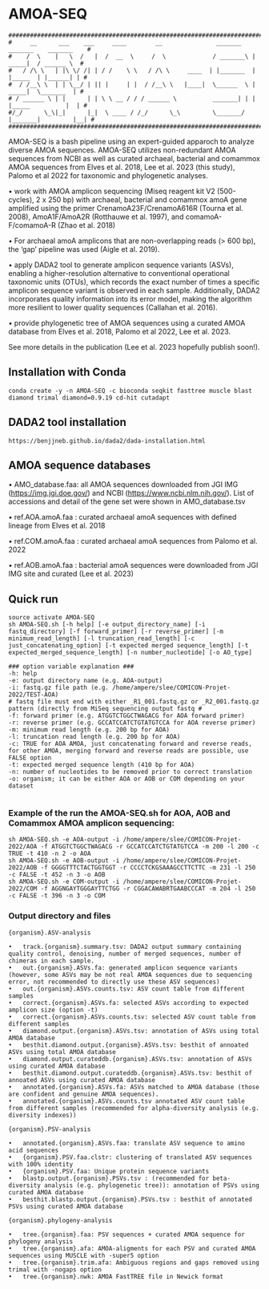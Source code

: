 # AMOA-SEQ
````
############################################################################################
#     __      ___    ___     ____        __               _______    _______    _______    #
#    /  \    |   \  /   |  /  __  \     /  \             / _______\ |  _____|  / ______ \  #
#   / /\ \   | |\ \/ /| | / /    \ \   / /\ \     ____  | |_______  | |_____  | |______| | #
#  / /__\ \  | | \__/ | || |     | |  / /__\ \   |____|  \______  \ |  _____|  \_______  | #
# / ______ \ | |      | | \ \ __ / / / ______ \          _______| | | |_____          |  | #
#/_/      \_\|_|      |_|  \ ____ / /_/      \_\         \_______/  |_______|         |__| #
############################################################################################
````
AMOA-SEQ is a bash pipeline using an expert-guided apparoch to analyze diverse AMOA sequences.
AMOA-SEQ utilizes non-redundant AMOA sequences from NCBI as well as curated archaeal, bacterial and comammox AMOA sequences from Elves et al. 2018, Lee et al. 2023 (this study), Palomo et al 2022 for taxonomic and phylogenetic analyses. 

• work with AMOA amplicon sequencing (Miseq reagent kit V2 (500-cycles), 2 x 250 bp) with archaeal, bacterial and comammox amoA gene amplified using the primer CrenamoA23F/CrenamoA616R (Tourna et al. 2008), AmoA1F/AmoA2R (Rotthauwe et al. 1997), and comamoA-F/comamoA-R (Zhao et al. 2018)

• For archaeal amoA amplicons that are non-overlapping reads (> 600 bp), the ‘gap’ pipeline was used (Aigle et al. 2019).

• apply DADA2 tool to generate amplicon sequence variants (ASVs), enabling a higher-resolution alternative to conventional operational taxonomic units (OTUs), which records the exact number of times a specific amplicon sequence variant is observed in each sample. Additionally, DADA2 incorporates quality information into its error model, making the algorithm more resilient to lower quality sequences (Callahan et al. 2016).

• provide phylogenetic tree of AMOA sequences using a curated AMOA database from Elves et al. 2018, Palomo et al 2022, Lee et al. 2023.

See more details in the publication (Lee et al. 2023 hopefully publish soon!).

## Installation with Conda
````
conda create -y -n AMOA-SEQ -c bioconda seqkit fasttree muscle blast diamond trimal diamond=0.9.19 cd-hit cutadapt
````

## DADA2 tool installation 
````
https://benjjneb.github.io/dada2/dada-installation.html
````

## AMOA sequence databases
•	AMO_database.faa: all AMOA sequences downloaded from JGI IMG (https://img.jgi.doe.gov/) and NCBI (https://www.ncbi.nlm.nih.gov/). List of accessions and detail of the gene set were shown in AMO_database.tsv 

•	ref.AOA.amoA.faa : curated archaeal amoA sequences with defined lineage from Elves et al. 2018

•	ref.COM.amoA.faa : curated archaeal amoA sequences from Palomo et al. 2022

•	ref.AOB.amoA.faa  : bacterial amoA sequences were downloaded from JGI IMG site and curated (Lee et al. 2023) 

## Quick run
````
source activate AMOA-SEQ
sh AMOA-SEQ.sh [-h help] [-e output_directory_name] [-i fastq_directory] [-f forward_primer] [-r reverse_primer] [-m minimum_read_length] [-l truncation_read_length] [-c just_concatenating_option] [-t expected merged sequence_length] [-t expected_merged_sequence_length] [-n number_nucleotide] [-o AO_type]

### option variable explanation ###
-h: help
-e: output directory name (e.g. AOA-output)
-i: fastq.gz file path (e.g. /home/ampere/slee/COMICON-Projet-2022/TEST-AOA) 
# fastq file must end with either _R1_001.fastq.gz or _R2_001.fastq.gz pattern (directly from MiSeq sequencing output fastq #
-f: forward primer (e.g. ATGGTCTGGCTWAGACG for AOA forward primer)
-r: reverse primer (e.g. GCCATCCATCTGTATGTCCA for AOA reverse primer)
-m: minimum read length (e.g. 200 bp for AOA)
-l: truncation read length (e.g. 200 bp for AOA)
-c: TRUE for AOA AMOA, just concatenating forward and reverse reads, for other AMOA, merging forward and reverse reads are possible, use FALSE option
-t: expected merged sequence length (410 bp for AOA)
-n: number of nucleotides to be removed prior to correct translation 
-o: organism; it can be either AOA or AOB or COM depending on your dataset


````

### Example of the run the AMOA-SEQ.sh for AOA, AOB and Comammox AMOA amplicon sequencing:
````
sh AMOA-SEQ.sh -e AOA-output -i /home/ampere/slee/COMICON-Projet-2022/AOA -f ATGGTCTGGCTWAGACG -r GCCATCCATCTGTATGTCCA -m 200 -l 200 -c TRUE -t 410 -n 2 -o AOA
sh AMOA-SEQ.sh -e AOB-output -i /home/ampere/slee/COMICON-Projet-2022/AOB -f GGGGTTTCTACTGGTGGT -r CCCCTCKGSAAAGCCTTCTTC -m 231 -l 250 -c FALSE -t 452 -n 3 -o AOB
sh AMOA-SEQ.sh -e COM-output -i /home/ampere/slee/COMICON-Projet-2022/COM -f AGGNGAYTGGGAYTTCTGG -r CGGACAWABRTGAABCCCAT -m 204 -l 250 -c FALSE -t 396 -n 3 -o COM
````

### Output directory and files
````
{organism}.ASV-analysis

•	track.{organism}.summary.tsv: DADA2 output summary containing quality control, denoising, number of merged sequences, number of chimeras in each sample. 
•	out.{organism}.ASVs.fa: generated amplicon sequence variants (however, some ASVs may be not real AMOA sequences due to sequencing error, not recommended to directly use these ASV sequences)
•	out.{organism}.ASVs.counts.tsv: ASV count table from different samples
•	correct.{organism}.ASVs.fa: selected ASVs according to expected amplicon size (option -t) 
•	correct.{organism}.ASVs.counts.tsv: selected ASV count table from different samples
•	diamond.output.{organism}.ASVs.tsv: annotation of ASVs using total AMOA database
•	besthit.diamond.output.{organism}.ASVs.tsv: besthit of annoated ASVs using total AMOA database
•	diamond.output.curateddb.{organism}.ASVs.tsv: annotation of ASVs using curated AMOA database  
•	besthit.diamond.output.curateddb.{organism}.ASVs.tsv: besthit of annoated ASVs using curated AMOA database  
•	annotated.{organism}.ASVs.fa: ASVs matched to AMOA database (those are confident and genuine AMOA sequences). 
•	annotated.{organism}.ASVs.counts.tsv annotated ASV count table from different samples (recommended for alpha-diversity analysis (e.g. diversity indexes)) 

{organism}.PSV-analysis

•	annotated.{organism}.ASVs.faa: translate ASV sequence to amino acid sequences
•	{organism}.PSV.faa.clstr: clustering of translated ASV sequences with 100% identity
•	{organism}.PSV.faa: Unique protein sequence variants
•	blastp.output.{organism}.PSVs.tsv : (recommended for beta-diversity analysis (e.g. phylogenetic tree)): annotation of PSVs using curated AMOA database
•	besthit.blastp.output.{organism}.PSVs.tsv : besthit of annotated PSVs using curated AMOA database 

{organism}.phylogeny-analysis

•	tree.{organism}.faa: PSV sequences + curated AMOA sequence for phylogeny analysis
•	tree.{organism}.afa: AMOA-aligments for each PSV and curated AMOA sequences using MUSCLE with -super5 option
•	tree.{organism}.trim.afa: Ambiguous regions and gaps removed using trimal with -nogaps option
•	tree.{organism}.nwk: AMOA FastTREE file in Newick format  
